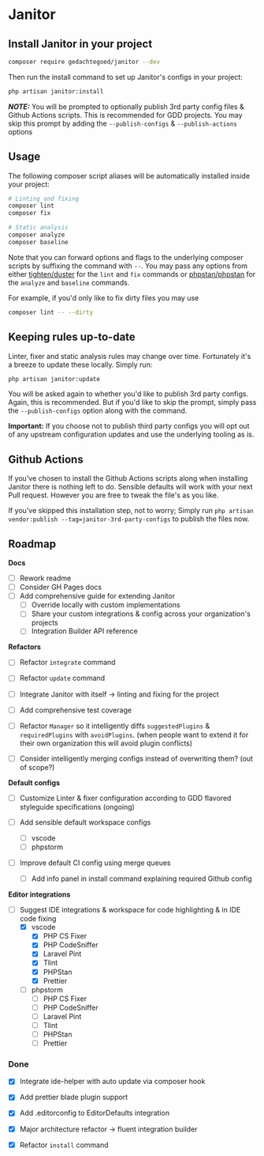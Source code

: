 # Janitor

## Install Janitor in your project

```bash
composer require gedachtegoed/janitor --dev
```

Then run the install command to set up Janitor's configs in your project:

```bash
php artisan janitor:install
```

**_NOTE:_** You will be prompted to optionally publish 3rd party config files & Github Actions scripts. This is recommended for GDD projects. You may skip this prompt by adding the `--publish-configs` & `--publish-actions` options

## Usage

The following composer script aliases will be automatically installed inside your project:

```bash
# Linting and fixing
composer lint
composer fix

# Static analysis
composer analyze
composer baseline
```

Note that you can forward options and flags to the underlying composer scripts by suffixing the command with `--`. You may pass any options from either [tighten/duster](https://github.com/tighten/duster) for the `lint` and `fix` commands or [phpstan/phpstan](https://phpstan.org/config-reference) for the `analyze` and `baseline` commands.

For example, if you'd only like to fix dirty files you may use

```bash
composer lint -- --dirty
```

## Keeping rules up-to-date

Linter, fixer and static analysis rules may change over time. Fortunately it's a breeze to update these locally. Simply run:

```bash
php artisan janitor:update
```

You will be asked again to whether you'd like to publish 3rd party configs. Again, this is recommended. But if you'd like to skip the prompt, simply pass the `--publish-configs` option along with the command.

**Important:** If you choose not to publish third party configs you will opt out of any upstream configuration updates and use the underlying tooling as is.

## Github Actions

If you've chosen to install the Github Actions scripts along when installing Janitor there is nothing left to do. Sensible defaults will work with your next Pull request. However you are free to tweak the file's as you like.

If you've skipped this installation step, not to worry; Simply run `php artisan vendor:publish --tag=janitor-3rd-party-configs` to publish the files now.

## Roadmap

**Docs**

- [ ] Rework readme
- [ ] Consider GH Pages docs
- [ ] Add comprehensive guide for extending Janitor
  - [ ] Override locally with custom implementations
  - [ ] Share your custom integrations & config across your organization's projects
  - [ ] Integration Builder API reference

**Refactors**

- [ ] Refactor `integrate` command
- [ ] Refactor `update` command
- [ ] Integrate Janitor with itself -> linting and fixing for the project
- [ ] Add comprehensive test coverage

- [ ] Refactor `Manager` so it intelligently diffs `suggestedPlugins` & `requiredPlugins` with `avoidPlugins`. (when people want to extend it for their own organization this will avoid plugin conflicts)
- [ ] Consider intelligently merging configs instead of overwriting them? (out of scope?)

**Default configs**

- [ ] Customize Linter & fixer configuration according to GDD flavored styleguide specifications (ongoing)
- [ ] Add sensible default workspace configs

  - [ ] vscode
  - [ ] phpstorm

- [ ] Improve default CI config using merge queues
  - [ ] Add info panel in install command explaining required Github config

**Editor integrations**

- [ ] Suggest IDE integrations & workspace for code highlighting & in IDE code fixing
  - [x] vscode
    - [x] PHP CS Fixer
    - [x] PHP CodeSniffer
    - [x] Laravel Pint
    - [x] Tlint
    - [x] PHPStan
    - [x] Prettier
  - [ ] phpstorm
    - [ ] PHP CS Fixer
    - [ ] PHP CodeSniffer
    - [ ] Laravel Pint
    - [ ] Tlint
    - [ ] PHPStan
    - [ ] Prettier

### Done

- [x] Integrate ide-helper with auto update via composer hook
- [x] Add prettier blade plugin support
- [x] Add .editorconfig to EditorDefaults integration

- [x] Major architecture refactor -> fluent integration builder
- [x] Refactor `install` command
